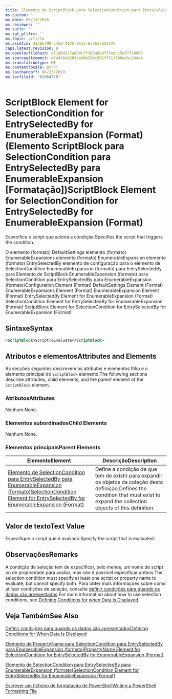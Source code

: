 ```yaml
---
title: Elemento de ScriptBlock para SelectionCondition para EntrySelectedBy para EnumerableExpansion (formato) | Documentos da Microsoft
ms.custom: ''
ms.date: 09/13/2016
ms.reviewer: ''
ms.suite: ''
ms.tgt_pltfrm: ''
ms.topic: article
ms.assetid: 4126b799-c43d-4175-8513-6d761c65437e
caps.latest.revision: 9
ms.openlocfilehash: a51d8d22fa8b0c7f303a5e8f37edcc5e57724063
ms.sourcegitcommit: e7445ba8203da304286c591ff513900ad1c244a4
ms.translationtype: MT
ms.contentlocale: pt-PT
ms.lasthandoff: 04/23/2019
ms.locfileid: "62064378"
---
```

# <a name="scriptblock-element-for-selectioncondition-for-entryselectedby-for-enumerableexpansion-format"></a><span data-ttu-id="ac2b9-102">ScriptBlock Element for SelectionCondition for EntrySelectedBy for EnumerableExpansion (Format) (Elemento ScriptBlock para SelectionCondition para EntrySelectedBy para EnumerableExpansion [Formatação])</span><span class="sxs-lookup"><span data-stu-id="ac2b9-102">ScriptBlock Element for SelectionCondition for EntrySelectedBy for EnumerableExpansion (Format)</span></span>

<span data-ttu-id="ac2b9-103">Especifica o script que aciona a condição.</span><span class="sxs-lookup"><span data-stu-id="ac2b9-103">Specifies the script that triggers the condition.</span></span>

<span data-ttu-id="ac2b9-104">O elemento (formato) DefaultSettings elemento (formato) EnumerableExpansions elemento (formato) EnumerableExpansion elemento (formato) EntrySelectedBy elemento de configuração para o elemento de SelectionCondition EnumerableExpansion (formato) para EntrySelectedBy para Elemento de ScriptBlock EnumerableExpansion (formato) para SelectionCondition para EntrySelectedBy para EnumerableExpansion (formato)</span><span class="sxs-lookup"><span data-stu-id="ac2b9-104">Configuration Element (Format) DefaultSettings Element (Format) EnumerableExpansions Element (Format) EnumerableExpansion Element (Format) EntrySelectedBy Element for EnumerableExpansion (Format) SelectionCondition Element for EntrySelectedBy for EnumerableExpansion (Format) ScriptBlock Element for SelectionCondition for EntrySelectedBy for EnumerableExpansion (Format)</span></span>

## <a name="syntax"></a><span data-ttu-id="ac2b9-105">Sintaxe</span><span class="sxs-lookup"><span data-stu-id="ac2b9-105">Syntax</span></span>

```xml
<ScriptBlock>ScriptToEvaluate</ScriptBlock>
```

## <a name="attributes-and-elements"></a><span data-ttu-id="ac2b9-106">Atributos e elementos</span><span class="sxs-lookup"><span data-stu-id="ac2b9-106">Attributes and Elements</span></span>

<span data-ttu-id="ac2b9-107">As secções seguintes descrevem os atributos e elementos filho e o elemento principal do `ScriptBlock` elemento.</span><span class="sxs-lookup"><span data-stu-id="ac2b9-107">The following sections describe attributes, child elements, and the parent element of the `ScriptBlock` element.</span></span>

### <a name="attributes"></a><span data-ttu-id="ac2b9-108">Atributos</span><span class="sxs-lookup"><span data-stu-id="ac2b9-108">Attributes</span></span>

<span data-ttu-id="ac2b9-109">Nenhum.</span><span class="sxs-lookup"><span data-stu-id="ac2b9-109">None.</span></span>

### <a name="child-elements"></a><span data-ttu-id="ac2b9-110">Elementos subordinados</span><span class="sxs-lookup"><span data-stu-id="ac2b9-110">Child Elements</span></span>

<span data-ttu-id="ac2b9-111">Nenhum.</span><span class="sxs-lookup"><span data-stu-id="ac2b9-111">None.</span></span>

### <a name="parent-elements"></a><span data-ttu-id="ac2b9-112">Elementos principais</span><span class="sxs-lookup"><span data-stu-id="ac2b9-112">Parent Elements</span></span>

|<span data-ttu-id="ac2b9-113">Elemento</span><span class="sxs-lookup"><span data-stu-id="ac2b9-113">Element</span></span>|<span data-ttu-id="ac2b9-114">Descrição</span><span class="sxs-lookup"><span data-stu-id="ac2b9-114">Description</span></span>|
|-------------|-----------------|
|[<span data-ttu-id="ac2b9-115">Elemento de SelectionCondition para EntrySelectedBy para EnumerableExpansion (formato)</span><span class="sxs-lookup"><span data-stu-id="ac2b9-115">SelectionCondition Element for EntrySelectedBy for EnumerableExpansion (Format)</span></span>](./selectioncondition-element-for-entryselectedby-for-enumerableexpansion-format.md)|<span data-ttu-id="ac2b9-116">Define a condição de que tem de existir para expandir os objetos da coleção desta definição.</span><span class="sxs-lookup"><span data-stu-id="ac2b9-116">Defines the condition that must exist to expand the collection objects of this definition.</span></span>|

## <a name="text-value"></a><span data-ttu-id="ac2b9-117">Valor de texto</span><span class="sxs-lookup"><span data-stu-id="ac2b9-117">Text Value</span></span>

<span data-ttu-id="ac2b9-118">Especifique o script que é avaliado.</span><span class="sxs-lookup"><span data-stu-id="ac2b9-118">Specify the script that is evaluated.</span></span>

## <a name="remarks"></a><span data-ttu-id="ac2b9-119">Observações</span><span class="sxs-lookup"><span data-stu-id="ac2b9-119">Remarks</span></span>

<span data-ttu-id="ac2b9-120">A condição de seleção tem de especificar, pelo menos, um nome de script ou de propriedade para avaliar, mas não é possível especificar ambos.</span><span class="sxs-lookup"><span data-stu-id="ac2b9-120">The selection condition must specify at least one script or property name to evaluate, but cannot specify both.</span></span> <span data-ttu-id="ac2b9-121">Para obter mais informações sobre como utilizar condições de seleção, consulte [definir condições para quando os dados são apresentados](./defining-conditions-for-displaying-data.md).</span><span class="sxs-lookup"><span data-stu-id="ac2b9-121">For more information about how to use selection conditions, see [Defining Conditions for when Data is Displayed](./defining-conditions-for-displaying-data.md).</span></span>

## <a name="see-also"></a><span data-ttu-id="ac2b9-122">Veja Também</span><span class="sxs-lookup"><span data-stu-id="ac2b9-122">See Also</span></span>

[<span data-ttu-id="ac2b9-123">Definir condições para quando os dados são apresentados</span><span class="sxs-lookup"><span data-stu-id="ac2b9-123">Defining Conditions for When Data Is Displayed</span></span>](./defining-conditions-for-displaying-data.md)

[<span data-ttu-id="ac2b9-124">Elemento de PropertyName para SelectionCondition para EntrySelectedBy para EnumerableExpansion (formato)</span><span class="sxs-lookup"><span data-stu-id="ac2b9-124">PropertyName Element for SelectionCondition for EntrySelectedBy for EnumerableExpansion (Format)</span></span>](./propertyname-element-for-selectioncondition-for-entryselectedby-for-enumerableexpansion-format.md)

[<span data-ttu-id="ac2b9-125">Elemento de SelectionCondition para EntrySelectedBy para EnumerableExpansion (formato)</span><span class="sxs-lookup"><span data-stu-id="ac2b9-125">SelectionCondition Element for EntrySelectedBy for EnumerableExpansion (Format)</span></span>](./selectioncondition-element-for-entryselectedby-for-enumerableexpansion-format.md)

[<span data-ttu-id="ac2b9-126">Escrever um ficheiro de formatação de PowerShell</span><span class="sxs-lookup"><span data-stu-id="ac2b9-126">Writing a PowerShell Formatting File</span></span>](./writing-a-powershell-formatting-file.md)
